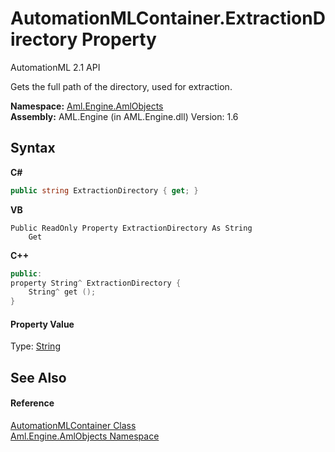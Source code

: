 # AutomationMLContainer.ExtractionDirectory Property 
AutomationML 2.1 API 

Gets the full path of the directory, used for extraction.

**Namespace:**&nbsp;<a href="N_Aml_Engine_AmlObjects">Aml.Engine.AmlObjects</a><br />**Assembly:**&nbsp;AML.Engine (in AML.Engine.dll) Version: 1.6

## Syntax

**C#**<br />
``` C#
public string ExtractionDirectory { get; }
```

**VB**<br />
``` VB
Public ReadOnly Property ExtractionDirectory As String
	Get
```

**C++**<br />
``` C++
public:
property String^ ExtractionDirectory {
	String^ get ();
}
```


#### Property Value
Type: <a href="https://docs.microsoft.com/dotnet/api/system.string" target="_parent" rel="noopener noreferrer">String</a>

## See Also


#### Reference
<a href="T_Aml_Engine_AmlObjects_AutomationMLContainer">AutomationMLContainer Class</a><br /><a href="N_Aml_Engine_AmlObjects">Aml.Engine.AmlObjects Namespace</a><br />